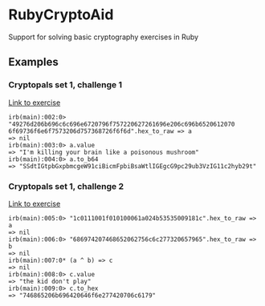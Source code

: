 # RubyCryptoAid
Support for solving basic cryptography exercises in Ruby

## Examples

### Cryptopals set 1, challenge 1
[Link to exercise](https://cryptopals.com/sets/1/challenges/1)

```
irb(main):002:0> "49276d206b696c6c696e6720796f757220627261696e206c696b6520612070
6f69736f6e6f7573206d757368726f6f6d".hex_to_raw => a
=> nil
irb(main):003:0> a.value
=> "I'm killing your brain like a poisonous mushroom"
irb(main):004:0> a.to_b64
=> "SSdtIGtpbGxpbmcgeW91ciBicmFpbiBsaWtlIGEgcG9pc29ub3VzIG11c2hyb29t"
```

### Cryptopals set 1, challenge 2
[Link to exercise](https://cryptopals.com/sets/1/challenges/2)

```
irb(main):005:0> "1c0111001f010100061a024b53535009181c".hex_to_raw => a
=> nil
irb(main):006:0> "686974207468652062756c6c277320657965".hex_to_raw => b
=> nil
irb(main):007:0* (a ^ b) => c
=> nil
irb(main):008:0> c.value
=> "the kid don't play"
irb(main):009:0> c.to_hex
=> "746865206b696420646f6e277420706c6179"
```
